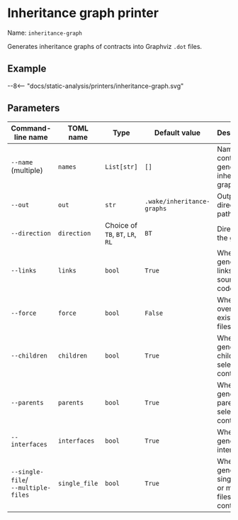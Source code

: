 # Inheritance graph printer

Name: `inheritance-graph`

Generates inheritance graphs of contracts into Graphviz `.dot` files.

## Example

<div class="excalidraw">
--8<-- "docs/static-analysis/printers/inheritance-graph.svg"
</div>

## Parameters

| Command-line name                                                 | TOML name                 | Type                             | Default value              | Description                                                       |
|-------------------------------------------------------------------|---------------------------|----------------------------------|----------------------------|-------------------------------------------------------------------|
| `--name` (multiple)                                               | <nobr>`names`</nobr>      | `List[str]`                      | `[]`                       | Names of contracts to generate inheritance graphs for.            |
| `--out`                                                           | <nobr>`out`</nobr>        | `str`                            | `.wake/inheritance-graphs` | Output directory path.                                            |
| `--direction`                                                     | <nobr>`direction`</nobr>  | Choice of `TB`, `BT`, `LR`, `RL` | `BT`                       | Direction of the graph.                                           |
| `--links`                                                         | <nobr>`links`</nobr>      | `bool`                           | `True`                     | Whether to generate links to the source code.                     |
| `--force`                                                         | <nobr>`force`</nobr>      | `bool`                           | `False`                    | Whether to overwrite existing files.                              |
| `--children`                                                      | <nobr>`children`</nobr>   | `bool`                           | `True`                     | Whether to generate children of selected contracts.               |
| `--parents`                                                       | <nobr>`parents`</nobr>    | `bool`                           | `True`                     | Whether to generate parents of selected contracts.                |
| `--interfaces`                                                    | <nobr>`interfaces`</nobr> | `bool`                           | `True`                     | Whether to generate interfaces.                                   |
| <nobr>`--single-file`</nobr>/<br/><nobr>`--multiple-files`</nobr> | <nobr>`single_file`       | `bool`                           | `True`                     | Whether to generate a single file or multiple files per contract. |
